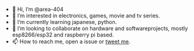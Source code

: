 - 👋 Hi, I’m @area-404
- 👀 I’m interested in electronics, games, movie and tv series.
- 🌱 I’m currently learning japanese, python.
- 💞️ I’m looking to collaborate on hardware and softwareprojects, mostly esp8266/esp32 and raspberry pi based.
- 📫 How to reach me, open a issue or [tweet me](https://twitter.com/Area404aerA).

<!---
area-404/area-404 is a ✨ special ✨ repository because its `README.md` (this file) appears on your GitHub profile.
You can click the Preview link to take a look at your changes.
--->
